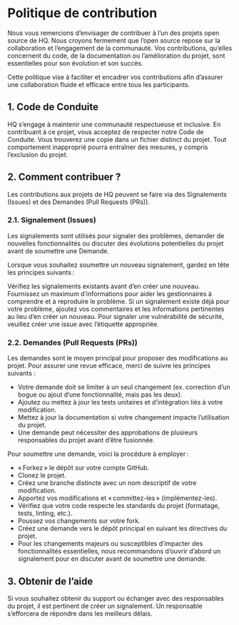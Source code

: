 # Politique de contribution 

Nous vous remercions d’envisager de contribuer à l’un des projets open source de HQ. Nous croyons fermement que l’open source repose sur la collaboration et l’engagement de la communauté. Vos contributions, qu’elles concernent du code, de la documentation ou l’amélioration du projet, sont essentielles pour son évolution et son succès. 

Cette politique vise à faciliter et encadrer vos contributions afin d’assurer une collaboration fluide et efficace entre tous les participants. 

## 1. Code de Conduite 

HQ s’engage à maintenir une communauté respectueuse et inclusive. En contribuant à ce projet, vous acceptez de respecter notre Code de Conduite. Vous trouverez une copie dans un fichier distinct du projet. Tout comportement inapproprié pourra entraîner des mesures, y compris l’exclusion du projet. 

 

## 2. Comment contribuer ? 

Les contributions aux projets de HQ peuvent se faire via des Signalements (Issues) et des Demandes (Pull Requests (PRs)). 

 

### 2.1. Signalement (Issues) 

Les signalements sont utilisés pour signaler des problèmes, demander de nouvelles fonctionnalités ou discuter des évolutions potentielles du projet avant de soumettre une Demande. 

Lorsque vous souhaitez soumettre un nouveau signalement, gardez en tête les principes suivants : 

Vérifiez les signalements existants avant d’en créer une nouveau. 
Fournissez un maximum d’informations pour aider les gestionnaires à comprendre et à reproduire le problème. 
Si un signalement existe déjà pour votre problème, ajoutez vos commentaires et les informations pertinentes au lieu d’en créer un nouveau. 
Pour signaler une vulnérabilité de sécurité, veuillez créer une issue avec l’étiquette appropriée. 
 

### 2.2. Demandes (Pull Requests (PRs)) 

Les demandes sont le moyen principal pour proposer des modifications au projet. Pour assurer une revue efficace, merci de suivre les principes suivants : 

- Votre demande doit se limiter à un seul changement (ex. correction d’un bogue ou ajout d’une fonctionnalité, mais pas les deux). 
- Ajoutez ou mettez à jour les tests unitaires et d’intégration liés à votre modification. 
- Mettez à jour la documentation si votre changement impacte l’utilisation du projet. 
- Une demande peut nécessiter des approbations de plusieurs responsables du projet avant d’être fusionnée. 
 

Pour soumettre une demande, voici la procédure à employer : 

- « Forkez » le dépôt sur votre compte GitHub. 
- Clonez le projet. 
- Créez une branche distincte avec un nom descriptif de votre modification. 
- Apportez vos modifications et « committez-les » (implémentez-les). 
- Vérifiez que votre code respecte les standards du projet (formatage, tests, linting, etc.). 
- Poussez vos changements sur votre fork. 
- Créez une demande vers le dépôt principal en suivant les directives du projet. 
- Pour les changements majeurs ou susceptibles d’impacter des fonctionnalités essentielles, nous recommandons d’ouvrir d’abord un signalement pour en discuter avant de soumettre une demande. 

 

## 3. Obtenir de l’aide 

Si vous souhaitez obtenir du support ou échanger avec des responsables du projet, il est pertinent de créer un signalement. Un responsable s’efforcera de répondre dans les meilleurs délais. 